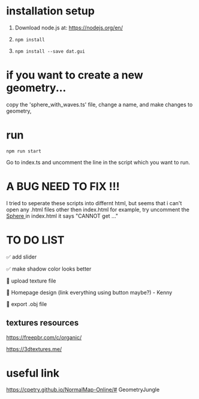 # installation setup
1. Download node.js at: 
https://nodejs.org/en/

2. `npm install`

3. `npm install --save dat.gui`

# if you want to create a new geometry...

copy the 'sphere_with_waves.ts' file, change a name, and make changes to geometry, 


# run
`npm run start`

Go to index.ts and uncomment the line in the script which you want to run.


# A BUG NEED TO FIX !!!
I tried to seperate these scripts into differnt html, but seems that i can't open any .html files other then index.html
for example, try uncomment the 
<a href="./src/sphere_with_waves.html" > Sphere </a>
in index.html
it says "CANNOT get ..."


# TO DO LIST
✅ add slider

✅ make shadow color looks better

🤔 upload texture file

🤔 Homepage design (link everything using button maybe?) - Kenny

🤔 export .obj file


## textures resources
https://freepbr.com/c/organic/

https://3dtextures.me/


# useful link
https://cpetry.github.io/NormalMap-Online/# GeometryJungle

